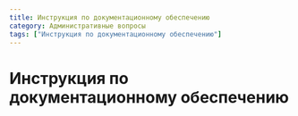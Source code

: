 ```yaml
---
title: Инструкция по документационному обеспечению
category: Административные вопросы
tags: ["Инструкция по документационному обеспечению"]
---
```


# Инструкция по документационному обеспечению
